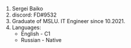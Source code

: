 1. Sergei Baiko
2. discord: FD#9532
3. Graduate of MSLU. IT Engineer since 10.2021.
4. Languages:
    + English - C1
    + Russian - Native
